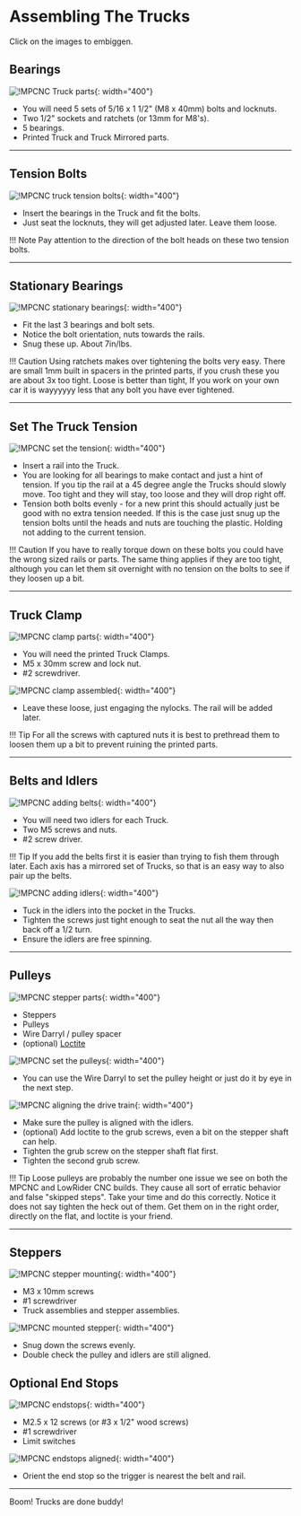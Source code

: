 # Assembling The Trucks

Click on the images to embiggen.

## Bearings
![!MPCNC Truck parts](https://www.v1engineering.com/wp-content/uploads/2020/06/TParts-scaled.jpg){: width="400"}

* You will need 5 sets of 5/16 x 1 1/2" (M8 x 40mm) bolts and locknuts.
* Two 1/2" sockets and ratchets (or 13mm for M8's).
* 5 bearings.
* Printed Truck and Truck Mirrored parts.

___

## Tension Bolts
![!MPCNC truck tension bolts](https://www.v1engineering.com/wp-content/uploads/2020/06/Tension-scaled.jpg){: width="400"}

* Insert the bearings in the Truck and fit the bolts.
* Just seat the locknuts, they will get adjusted later. Leave them loose.

!!! Note
    Pay attention to the direction of the bolt heads on these two tension bolts.

___

## Stationary Bearings
![!MPCNC stationary bearings](https://www.v1engineering.com/wp-content/uploads/2020/06/AllBearings-scaled.jpg){: width="400"}

* Fit the last 3 bearings and bolt sets.
* Notice the bolt orientation, nuts towards the rails.
* Snug these up. About 7in/lbs.

!!! Caution
    Using ratchets makes over tightening the bolts very easy. There are small 1mm built in spacers in the printed parts, if you crush these you are about 3x too tight. Loose is better than tight, If you work on your own car it is wayyyyyy less that any bolt you have ever tightened.
___

## Set The Truck Tension
![!MPCNC set the tension](https://www.v1engineering.com/wp-content/uploads/2020/06/Set-Tension-scaled.jpg){: width="400"}

* Insert a rail into the Truck.
* You are looking for all bearings to make contact and just a hint of tension. If you tip the rail at a 45 degree angle the Trucks should slowly move. Too tight and they will stay, too loose and they will drop right off.
* Tension both bolts evenly - for a new print this should actually just be good with no extra tension needed. If this is the case just snug up the tension bolts until the heads and nuts are touching the plastic. Holding not adding to the current tension.

!!! Caution
       If you have to really torque down on these bolts you could have the wrong sized rails or parts. The same thing applies if they are too tight, although you can let them sit overnight with no tension on the bolts to see if they loosen up a bit.
___

## Truck Clamp
![!MPCNC clamp parts](https://www.v1engineering.com/wp-content/uploads/2020/06/Addclamp-scaled.jpg){: width="400"}

* You will need the printed Truck Clamps.
* M5 x 30mm screw and lock nut.
* \#2 screwdriver.

![!MPCNC clamp assembled](https://www.v1engineering.com/wp-content/uploads/2020/06/Looseclamp-scaled.jpg){: width="400"}

* Leave these loose, just engaging the nylocks. The rail will be added later.


!!! Tip
       For all the screws with captured nuts it is best to prethread them to loosen them up a bit to prevent ruining the printed parts.

___

## Belts and Idlers
![!MPCNC adding belts](https://www.v1engineering.com/wp-content/uploads/2020/06/Add-Belt-scaled.jpg){: width="400"}

* You will need two idlers for each Truck.
* Two M5 screws and nuts.
* \#2 screw driver.

!!! Tip
    If you add the belts first it is easier than trying to fish them through later. Each axis has a mirrored set of Trucks, so that is an easy way to also pair up the belts.


![!MPCNC adding idlers](https://www.v1engineering.com/wp-content/uploads/2020/06/Idlers-scaled.jpg){: width="400"}

* Tuck in the idlers into the pocket in the Trucks.
* Tighten the screws just tight enough to seat the nut all the way then back off a 1/2 turn.
* Ensure the idlers are free spinning.

___

## Pulleys
![!MPCNC stepper parts](https://www.v1engineering.com/wp-content/uploads/2020/06/Pulley1-scaled.jpg){: width="400"}

* Steppers
* Pulleys
* Wire Darryl / pulley spacer
* (optional) [Loctite](https://shop.v1engineering.com/collections/miscellaneous/products/0-5ml-threadlocker-242)

![!MPCNC set the pulleys](https://www.v1engineering.com/wp-content/uploads/2020/06/Pulley2-scaled.jpg){: width="400"}

* You can use the Wire Darryl to set the pulley height or just do it by eye in the next step.

![!MPCNC aligning the drive train](https://www.v1engineering.com/wp-content/uploads/2020/06/Pulley-3.jpg){: width="400"}

* Make sure the pulley is aligned with the idlers.
* (optional) Add loctite to the grub screws, even a bit on the stepper shaft can help.
* Tighten the grub screw on the stepper shaft flat first.
* Tighten the second grub screw.

!!! Tip
    Loose pulleys are probably the number one issue we see on both the MPCNC and LowRider CNC builds. They cause all sort of erratic behavior and false "skipped steps". Take your time and do this correctly. Notice it does not say tighten the heck out of them. Get them on in the right order, directly on the flat, and loctite is your friend.

___


## Steppers
![!MPCNC stepper mounting](https://www.v1engineering.com/wp-content/uploads/2020/06/truckstepper-scaled.jpg){: width="400"}

* M3 x 10mm screws
* \#1 screwdriver
* Truck assemblies and stepper assemblies.

![!MPCNC mounted stepper](https://www.v1engineering.com/wp-content/uploads/2020/06/Truckstepper2-scaled.jpg){: width="400"}

* Snug down the screws evenly.
* Double check the pulley and idlers are still aligned.

## Optional End Stops
![!MPCNC endstops](https://www.v1engineering.com/wp-content/uploads/2020/06/Endstop-scaled.jpg){: width="400"}

* M2.5 x 12 screws (or #3 x 1/2" wood screws)
* \#1 screwdriver
* Limit switches

![!MPCNC endstops aligned](https://www.v1engineering.com/wp-content/uploads/2020/06/endstop2-scaled.jpg){: width="400"}

* Orient the end stop so the trigger is nearest the belt and rail.

___

Boom! Trucks are done buddy!
